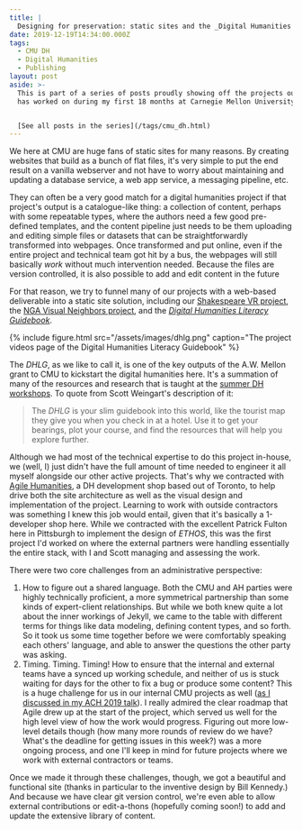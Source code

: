 ```yaml
---
title: |
  Designing for preservation: static sites and the _Digital Humanities Literacy Guidebook_
date: 2019-12-19T14:34:00.000Z
tags:
  - CMU DH
  - Digital Humanities
  - Publishing
layout: post
aside: >-
  This is part of a series of posts proudly showing off the projects our team
  has worked on during my first 18 months at Carnegie Mellon University.


  [See all posts in the series](/tags/cmu_dh.html)
---
```


We here at CMU are huge fans of static sites for many reasons.
By creating websites that build as a bunch of flat files, it's very simple to put the end result on a vanilla webserver and not have to worry about maintaining and updating a database service, a web app service, a messaging pipeline, etc.

They can often be a very good match for a digital humanities project if that project's output is a catalogue-like thing: a collection of content, perhaps with some repeatable types, where the authors need a few good pre-defined templates, and the content pipeline just needs to be them uploading and editing simple files or datasets that can be straightforwardly transformed into webpages.
Once transformed and put online, even if the entire project and technical team got hit by a bus, the webpages will still basically *work* without much intervention needed.
Because the files are version controlled, it is also possible to add and edit content in the future

For that reason, we try to funnel many of our projects with a web-based deliverable into a static site solution, including our [Shakespeare VR project](https://dh-web.hss.cmu.edu/shakespeare_vr/), the [NGA Visual Neighbors project](https://dh-web.hss.cmu.edu/nga/), and the [_Digital Humanities Literacy Guidebook_](https://cmu-lib.github.io/dhlg/).

{% include figure.html src="/assets/images/dhlg.png" caption="The project videos page of the Digital Humanities Literacy Guidebook" %}

The _DHLG_, as we like to call it, is one of the key outputs of the A.W. Mellon grant to CMU to kickstart the digital humanities here.
It's a summation of many of the resources and research that is taught at the [summer DH workshops](/2019/12/10/technical-teaching-cmu.html).
To quote from Scott Weingart's description of it:

>The _DHLG_ is your slim guidebook into this world, like the tourist map they give you when you check in at a hotel. Use it to get your bearings, plot your course, and find the resources that will help you explore further.

Although we had most of the technical expertise to do this project in-house, we (well, I) just didn't have the full amount of time needed to engineer it all myself alongside our other active projects.
That's why we contracted with [Agile Humanities](https://agilehumanities.ca/), a DH development shop based out of Toronto, to help drive both the site architecture as well as the visual design and implementation of the project.
Learning to work with outside contractors was something I knew this job would entail, given that it's basically a 1-developer shop here.
While we contracted with the excellent Patrick Fulton here in Pittsburgh to implement the design of _ETHOS_, this was the first project I'd worked on where the external partners were handling essentially the entire stack, with I and Scott managing and assessing the work.

There were two core challenges from an administrative perspective:

1. How to figure out a shared language. Both the CMU and AH parties were highly technically proficient, a more symmetrical partnership than some kinds of expert-client relationships. But while we both knew quite a lot about the inner workings of Jekyll, we came to the table with different terms for things like data modeling, defining content types, and so forth. So it took us some time together before we were comfortably speaking each others' language, and able to answer the questions the other party was asking.
2. Timing. Timing. Timing! How to ensure that the internal and external teams have a synced up working schedule, and neither of us is stuck waiting for days for the other to fix a bug or produce some content? This is a huge challenge for us in our internal CMU projects as well ([as I discussed in my ACH 2019 talk](/2019/07/27/whats-in-a-name.html)). I really admired the clear roadmap that Agile drew up at the start of the project, which served us well for the high level view of how the work would progress. Figuring out more low-level details though (how many more rounds of review do we have? What's the deadline for getting issues in this week?) was a more ongoing process, and one I'll keep in mind for future projects where we work with external contractors or teams.

Once we made it through these challenges, though, we got a beautiful and functional site (thanks in particular to the inventive design by Bill Kennedy.)
And because we have clear git version control, we're even able to allow external contributions or edit-a-thons (hopefully coming soon!) to add and update the extensive library of content.
